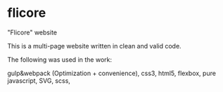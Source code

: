 # flicore
"Flicore" website

This is a multi-page website written in clean and valid code.

The following was used in the work:

gulp&webpack (Optimization + convenience), css3, html5, flexbox, pure javascript, SVG, scss, 
